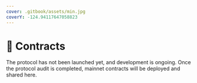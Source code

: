 ```yaml
---
cover: .gitbook/assets/min.jpg
coverY: -124.94117647058823
---
```


# 📑 Contracts

The protocol has not been launched yet, and development is ongoing. Once the protocol audit is completed, mainnet contracts will be deployed and shared here.
